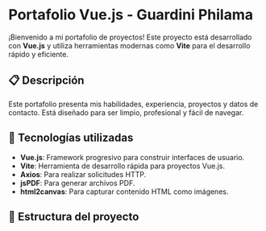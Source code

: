 # Portafolio Vue.js - Guardini Philama

¡Bienvenido a mi portafolio de proyectos! Este proyecto está desarrollado con **Vue.js** y utiliza herramientas modernas como **Vite** para el desarrollo rápido y eficiente.

## 📋 Descripción

Este portafolio presenta mis habilidades, experiencia, proyectos y datos de contacto. Está diseñado para ser limpio, profesional y fácil de navegar.

## 🚀 Tecnologías utilizadas

- **Vue.js**: Framework progresivo para construir interfaces de usuario.
- **Vite**: Herramienta de desarrollo rápida para proyectos Vue.js.
- **Axios**: Para realizar solicitudes HTTP.
- **jsPDF**: Para generar archivos PDF.
- **html2canvas**: Para capturar contenido HTML como imágenes.

## 📂 Estructura del proyecto
